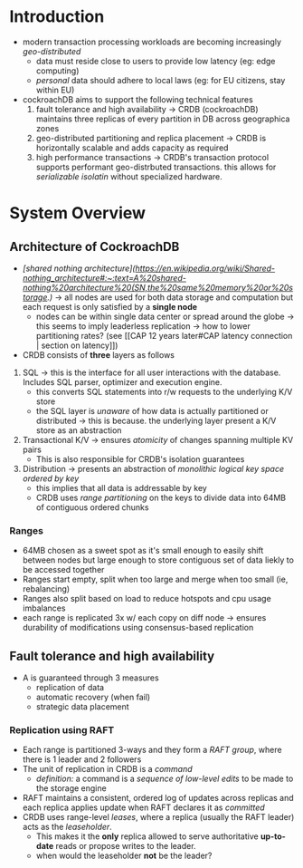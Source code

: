 # Introduction 
- modern transaction processing workloads are becoming increasingly *geo-distributed*
	- data must reside close to users to provide low latency (eg: edge computing)
	- *personal* data should adhere to local laws (eg: for EU citizens, stay within EU)
- cockroachDB aims to support the following technical features 
	1. fault tolerance and high availability -> CRDB (cockroachDB) maintains three replicas of every partition in DB across geographica zones 
	2. geo-distributed partitioning and replica placement -> CRDB is horizontally scalable and adds capacity as required 
	3. high performance transactions -> CRDB's transaction protocol supports performant geo-distrbuted transactions. this allows for *serializable isolatin* without specialized hardware. 

# System Overview 
## Architecture of CockroachDB
- *[shared nothing architecture](https://en.wikipedia.org/wiki/Shared-nothing_architecture#:~:text=A%20shared-nothing%20architecture%20(SN,the%20same%20memory%20or%20storage.)* -> all nodes are used for both data storage and computation but each request is only satisfied by a **single node**
	- nodes can be within single data center or spread around the globe -> this seems to imply leaderless replication -> how to lower partitioning rates? (see [[CAP 12 years later#CAP latency connection | section on latency]])
- CRDB consists of **three** layers as follows

1. SQL ->  this is the interface for all user interactions with the database. Includes SQL parser, optimizer and execution engine.
	- this converts SQL statements into r/w requests to the underlying K/V store
	- the SQL layer is *unaware* of how data is actually partitioned or distributed -> this is because. the underlying layer present a K/V store as an abstraction
2. Transactional K/V -> ensures *atomicity* of changes spanning multiple KV pairs
	- This is also responsible for CRDB's isolation guarantees
3. Distribution -> presents an abstraction of *monolithic logical key space ordered by key* 
	- this implies that all data is addressable by key
	- CRDB uses *range partitioning* on the keys to divide data into 64MB of contiguous ordered chunks 

### Ranges
- 64MB chosen as a sweet spot as it's small enough to easily shift between nodes but large enough to store contiguous set of data liekly to be accessed together 
- Ranges start empty, split when too large and merge when too small (ie, rebalancing)
- Ranges also split based on load to reduce hotspots and cpu usage imbalances
- each range is replicated 3x w/ each copy on diff node -> ensures durability of modifications using consensus-based replication

## Fault tolerance and high availability
- A is guaranteed through 3 measures
	- replication of data 
	- automatic recovery (when fail) 
	- strategic data placement 

### Replication using RAFT 
- Each range is partitioned 3-ways and they form a *RAFT group*, where there is 1 leader and 2 followers 
- The unit of replication in CRDB is a *command* 
	- *definition:* a command is a *sequence of low-level edits* to be made to the storage engine
- RAFT maintains a consistent, ordered log of updates across replicas and each replica applies update when RAFT declares it as *committed*
- CRDB uses range-level *leases*, where a replica (usually the RAFT leader) acts as the *leaseholder*. 
	- This makes it the **only** replica allowed to serve authoritative **up-to-date** reads or propose writes to the leader. 
	- when would the leaseholder **not** be the leader? 